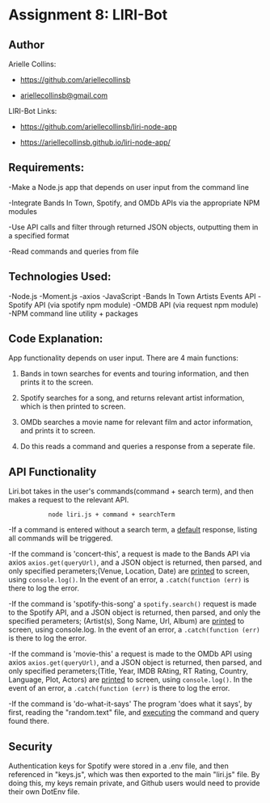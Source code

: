 # Assignment 8: LIRI-Bot 

## Author

Arielle Collins: 

- https://github.com/ariellecollinsb

- ariellecollinsb@gmail.com



LIRI-Bot Links: 

- https://github.com/ariellecollinsb/liri-node-app 
                
                
- https://ariellecollinsb.github.io/liri-node-app/


## Requirements:

-Make a Node.js app that depends on user input from the command line

-Integrate Bands In Town, Spotify, and OMDb APIs via the appropriate NPM modules

-Use API calls and filter through returned JSON objects, outputting them in a specified format

-Read commands and queries from file


## Technologies Used:

-Node.js
-Moment.js
-axios
-JavaScript
-Bands In Town Artists Events API
-Spotify API (via spotify npm module)
-OMDB API (via request npm module)
-NPM command line utility + packages

## Code Explanation:


App functionality depends on user input.
There are 4 main functions: 

1) Bands in town searches for events and touring information, and then prints it to the screen. 

2) Spotify searches for a song, and returns relevant artist information, which is then printed to screen.

3) OMDb searches a movie name for relevant film and actor information, and prints it to screen.

4) Do this reads a command and queries a response from a seperate file.



## API Functionality

Liri.bot takes in the user's commands(command + search term), and then makes a request to the relevant API. 

               node liri.js + command + searchTerm    


-If a command is entered without a search term, a [default](./images/liri-default.png) response, listing all commands will be triggered.

-If the command is 'concert-this', a request is made to the Bands API via axios ```axios.get(queryUrl)```, and a JSON object is returned, then parsed, and only specified perameters;(Venue, Location, Date) 
are [printed](./images/liri-concert-this.png) to screen, using ```console.log()```.
In the event of an error, a ```.catch(function (err)``` is there to log the error.

-If the command is 'spotify-this-song' a ```spotify.search()``` request is made to the Spotify API, and a JSON object is returned, then parsed, and only the specified perameters; (Artist(s), Song Name, Url, Album)
are [printed](./images/liri-spotify-this.png) to screen, using console.log.
In the event of an error, a ```.catch(function (err)``` is there to log the error.

-If the command is 'movie-this' a request is made to the OMDb API using axios ```axios.get(queryUrl)```, and a JSON object is returned, then parsed, and only specified perameters;(Title, Year, IMDB RAting, RT Rating, Country, Language, Plot, Actors) 
are [printed](./images/liri-movie-this.png) to screen, using ```console.log()```.
In the event of an error, a ```.catch(function (err)``` is there to log the error.

-If the command is 'do-what-it-says' The program 'does what it says', by first, reading the "random.text" file, and [executing](./images/liri-do-this.png) the command and query found there. 



## Security

Authentication keys for Spotify were stored in a .env file, and then referenced in "keys.js", which was then exported to the main "liri.js" file. By doing this, my keys remain private, and Github users would need to provide their own DotEnv file.
